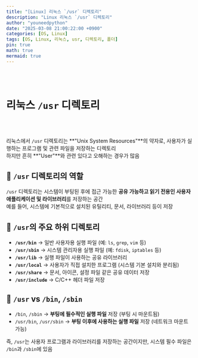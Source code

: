```yaml
---
title: "[Linux] 리눅스 `/usr` 디렉토리"
description: "Linux 리눅스 `/usr` 디렉토리"
author: "youneedpython"
date: "2025-03-08 21:00:22:00 +0900" 
categories: [OS, Linux]
tags: [OS, Linux, 리눅스, usr, 디렉토리, 폴더]
pin: true
math: true
mermaid: true
---
```


<br/><br/>

# 리눅스 `/usr` 디렉토리

<br/><br/>

리눅스에서 `/usr` 디렉토리는 **"Unix System Resources"**의 약자로, 사용자가 실행하는 프로그램 및 관련 파일을 저장하는 디렉토리  
하지만 흔히 **"User"**와 관련 있다고 오해하는 경우가 많음

## 📂 `/usr` 디렉토리의 역할

`/usr` 디렉토리는 시스템이 부팅된 후에 접근 가능한 **공유 가능하고 읽기 전용인 사용자 애플리케이션 및 라이브러리**를 저장하는 공간  
예를 들어, 시스템에 기본적으로 설치된 유틸리티, 문서, 라이브러리 등이 저장  

## 📌 `/usr`의 주요 하위 디렉토리

- **`/usr/bin`** → 일반 사용자용 실행 파일 (예: `ls`, `grep`, `vim` 등)
- **`/usr/sbin`** → 시스템 관리자용 실행 파일 (예: `fdisk`, `iptables` 등)
- **`/usr/lib`** → 실행 파일이 사용하는 공유 라이브러리
- **`/usr/local`** → 사용자가 직접 설치한 프로그램 (시스템 기본 설치와 분리됨)
- **`/usr/share`** → 문서, 아이콘, 설정 파일 같은 공유 데이터 저장
- **`/usr/include`** → C/C++ 헤더 파일 저장

## 📌 `/usr` vs `/bin`, `/sbin`

- `/bin`, `/sbin` → **부팅에 필수적인 실행 파일** 저장 (부팅 시 마운트됨)
- `/usr/bin`, `/usr/sbin` → **부팅 이후에 사용하는 실행 파일** 저장 (네트워크 마운트 가능)

즉, `/usr`는 사용자 프로그램과 라이브러리를 저장하는 공간이지만, 시스템 필수 파일은 `/bin`과 `/sbin`에 있음  
